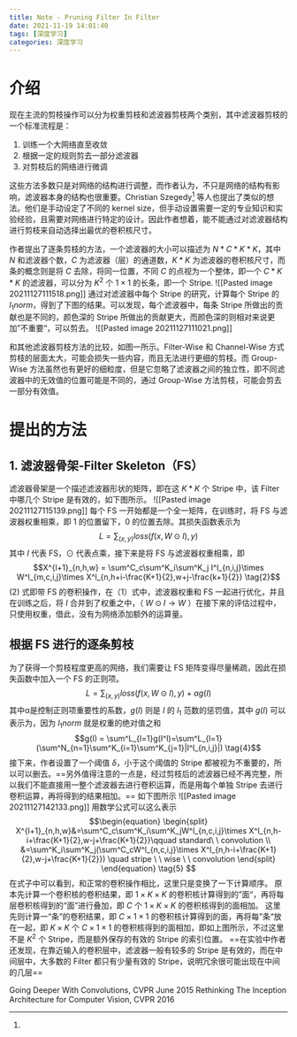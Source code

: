 ```yaml
---
title: Note - Pruning Filter In Filter
date: 2021-11-19 14:01:40
tags: [深度学习]
categories: 深度学习
---
```


# 介绍
现在主流的剪枝操作可以分为权重剪枝和滤波器剪枝两个类别，其中滤波器剪枝的一个标准流程是：
1. 训练一个大网络直至收敛
2. 根据一定的规则剪去一部分滤波器
3. 对剪枝后的网络进行微调

这些方法多数只是对网络的结构进行调整，而作者认为，不只是网络的结构有影响，滤波器本身的结构也很重要。Christian Szegedy[^ChristianSzegedy] 等人也提出了类似的想法。他们是手动设定了不同的 kernel size，但手动设置需要一定的专业知识和实验经验，且需要对网络进行特定的设计。因此作者想着，能不能通过对滤波器结构进行剪枝来自动选择出最优的卷积核尺寸。

作者提出了逐条剪枝的方法，一个滤波器的大小可以描述为 $N*C*K*K$，其中 $N$ 和滤波器个数，$C$ 为滤波器（层）的通道数，$K*K$ 为滤波器的卷积核尺寸，而条的概念则是将 $C$ 去除，将同一位置，不同 $C$ 的点视为一个整体，即一个 $C*K*K$ 的滤波器，可以分为 $K^2$ 个 $1\times 1$ 的长条，即一个 Stripe.
![[Pasted image 20211127111518.png]]
通过对滤波器中每个 Stripe 的研究，计算每个 Stripe 的 $l_1 norm$，得到了下图的结果。可以发现，每个滤波器中，每条 Stripe 所做出的贡献也是不同的，颜色深的 Stripe 所做出的贡献更大，而颜色深的则相对来说更加”不重要“，可以剪去。
![[Pasted image 20211127111021.png]]

和其他滤波器剪枝方法的比较，如图一所示。Filter-Wise 和 Channel-Wise 方式剪枝的层面太大，可能会损失一些内容，而且无法进行更细的剪枝。而 Group-Wise 方法虽然也有更好的细粒度，但是它忽略了滤波器之间的独立性，即不同滤波器中的无效值的位置可能是不同的，通过 Group-Wise 方法剪枝，可能会剪去一部分有效值。

# 提出的方法
## 1. 滤波器骨架-Filter Skeleton（FS）
滤波器骨架是一个描述滤波器形状的矩阵，即在这 $K*K$ 个 Stripe 中，该 Filter 中哪几个 Stripe 是有效的，如下图所示。
![[Pasted image 20211127115139.png]]
每个 FS 一开始都是一个全一矩阵，在训练时，将 FS 与滤波器权重相乘，即 1 的位置留下，0 的位置去除。其损失函数表示为
$$L = \sum_{(x,y)}loss(f(x,W\odot I),y) \tag{1}$$
其中 $I$ 代表 FS，$\odot$ 代表点乘，接下来是将 FS 与滤波器权重相乘，即
$$X^{l+1}_{n,h,w} = \sum^C_c\sum^K_i\sum^K_j I^l_{n,i,j}\times W^l_{m,c,i,j}\times X^l_{n,h+i-\frac{K+1}{2},w+j-\frac{k+1}{2}} \tag{2}$$
(2) 式即带 FS 的卷积操作，在（1）式中，滤波器权重和 FS 一起进行优化，并且在训练之后，将 $I$ 合并到了权重之中，（ $W\odot I \to W$ ）在接下来的评估过程中，只使用权重，借此，没有为网络添加额外的运算量。

## 根据 FS 进行的逐条剪枝
为了获得一个剪枝程度更高的网络，我们需要让 FS 矩阵变得尽量稀疏，因此在损失函数中加入一个 FS 的正则项。
$$L = \sum_{(x,y)}loss(f(x,W\odot I),y)+\alpha g(I) \tag{3}$$
其中α是控制正则项重要性的系数，$g(I)$ 则是 $I$ 的 $l_1$ 范数的惩罚值，其中 $g(I)$ 可以表示为，因为 $l_1norm$ 就是权重的绝对值之和
$$g(I) = \sum^L_{l=1}g(I^l)=\sum^L_{l=1}(\sum^N_{n=1}\sum^K_{i=1}\sum^K_{j=1}|I^l_{n,i,j}|) \tag{4}$$
接下来，作者设置了一个阈值 $\delta$，小于这个阈值的 Stripe 都被视为不重要的，所以可以删去。==另外值得注意的一点是，经过剪枝后的滤波器已经不再完整，所以我们不能直接用一整个滤波器去进行卷积运算，而是用每个单独 Stripe 去进行卷积运算，再将得到的结果相加。== 如下图所示
![[Pasted image 20211127142133.png]]
用数学公式可以这么表示
$$\begin{equation} \begin{split} X^{l+1}_{n,h,w}&=\sum^C_c\sum^K_i\sum^K_jW^l_{n,c,i,j}\times X^l_{n,h-i+\frac{K+1}{2},w-j+\frac{K+1}{2}}\qquad standard\ \ convolution \\
&=\sum^K_i\sum^K_j(\sum^C_cW^l_{n,c,i,j}\times X^l_{n,h-i+\frac{K+1}{2},w-j+\frac{K+1}{2}}) \quad stripe \ \ wise \ \ convolution
\end{split}
\end{equation}
\tag{5}
$$
在式子中可以看到，和正常的卷积操作相比，这里只是变换了一下计算顺序。
原本先计算一个卷积核的卷积结果，即 $1\times K\times K$ 的卷积核计算得到的”面“，再将每层卷积核得到的“面”进行叠加，即 $C$ 个 $1\times K\times K$ 的卷积核得到的面相加。
这里先则计算一“条”的卷积结果，即 $C\times 1 \times 1$ 的卷积核计算得到的面，再将每”条“放在一起，即 $K\times K$ 个 $C \times 1 \times 1$ 的卷积核得到的面相加，即如上图所示，不过这里不是 $K^2$ 个 Stripe，而是额外保存的有效的 Stripe 的索引位置。
==在实验中作者还发现，在靠近输入的卷积层中，滤波器一般有较多的 Stripe 是有效的，而在中间层中，大多数的 Filter 都只有少量有效的 Stripe，说明冗余很可能出现在中间的几层==


[^ChristianSzegedy]: 
Going Deeper With Convolutions, CVPR June 2015
Rethinking The Inception Architecture for Computer Vision, CVPR 2016
